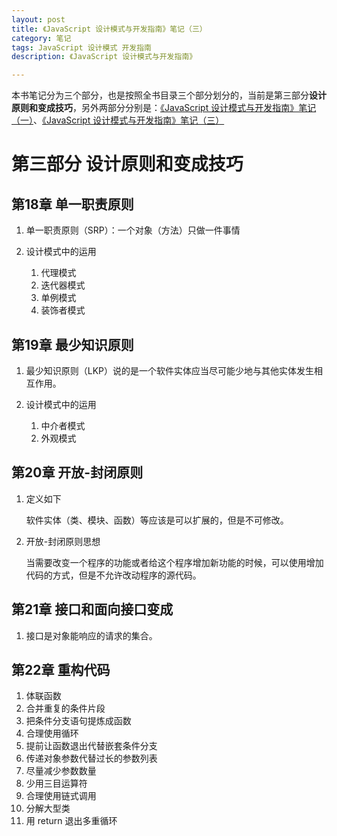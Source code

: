 ```yaml
---
layout: post
title: 《JavaScript 设计模式与开发指南》笔记（三）
category: 笔记
tags: JavaScript 设计模式 开发指南
description: 《JavaScript 设计模式与开发指南》

---
```


本书笔记分为三个部分，也是按照全书目录三个部分划分的，当前是第三部分**设计原则和变成技巧**，另外两部分分别是：[《JavaScript 设计模式与开发指南》笔记（一）](./2016-03-12-javascript-design-pattern-1.md)、[《JavaScript 设计模式与开发指南》笔记（三）](./2016-03-13-javascript-design-pattern-2.md)


# 第三部分 设计原则和变成技巧

## 第18章 单一职责原则

1. 单一职责原则（SRP）：一个对象（方法）只做一件事情
2. 设计模式中的运用

	1. 代理模式
	2. 迭代器模式
	3. 单例模式
	4. 装饰者模式

## 第19章 最少知识原则

1. 最少知识原则（LKP）说的是一个软件实体应当尽可能少地与其他实体发生相互作用。
2. 设计模式中的运用

	1. 中介者模式
	2. 外观模式
	
## 第20章 开放-封闭原则

1. 定义如下

	软件实体（类、模块、函数）等应该是可以扩展的，但是不可修改。
	
2. 开放-封闭原则思想

	当需要改变一个程序的功能或者给这个程序增加新功能的时候，可以使用增加代码的方式，但是不允许改动程序的源代码。
	
## 第21章 接口和面向接口变成

1. 接口是对象能响应的请求的集合。

## 第22章 重构代码

1. 体联函数
2. 合并重复的条件片段
3. 把条件分支语句提炼成函数
4. 合理使用循环
5. 提前让函数退出代替嵌套条件分支
6. 传递对象参数代替过长的参数列表
7. 尽量减少参数数量
8. 少用三目运算符
9. 合理使用链式调用
10. 分解大型类
11. 用 return 退出多重循环